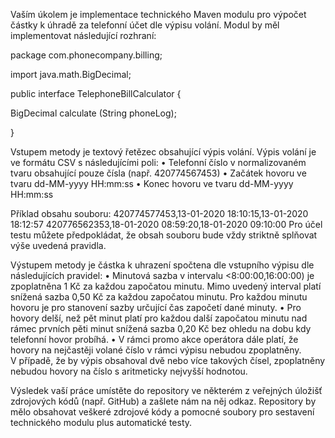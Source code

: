 Vaším úkolem je implementace technického Maven modulu pro výpočet částky k úhradě za telefonní účet dle výpisu volání.
Modul by měl implementovat následující rozhraní:

package com.phonecompany.billing;

import java.math.BigDecimal;

public interface TelephoneBillCalculator {

  BigDecimal calculate (String phoneLog);

}

Vstupem metody je textový řetězec obsahující výpis volání. Výpis volání je ve formátu CSV s následujícími poli:
    • Telefonní číslo v normalizovaném tvaru obsahující pouze čísla (např. 420774567453)
    • Začátek hovoru ve tvaru dd-MM-yyyy HH:mm:ss
    • Konec hovoru ve tvaru dd-MM-yyyy HH:mm:ss

Příklad obsahu souboru:
420774577453,13-01-2020 18:10:15,13-01-2020 18:12:57
420776562353,18-01-2020 08:59:20,18-01-2020 09:10:00
Pro účel testu můžete předpokládat, že obsah souboru bude vždy striktně splňovat výše uvedená pravidla.

Výstupem metody je částka k uhrazení spočtena dle vstupního výpisu dle následujících pravidel:
    • Minutová sazba v intervalu <8:00:00,16:00:00) je zpoplatněna 1 Kč za každou započatou minutu. Mimo uvedený interval platí snížená sazba 0,50 Kč za každou započatou minutu. Pro každou minutu hovoru je pro stanovení sazby určující čas započetí dané minuty.
    • Pro hovory delší, než pět minut platí pro každou další započatou minutu nad rámec prvních pěti minut snížená sazba 0,20 Kč bez ohledu na dobu kdy telefonní hovor probíhá.
    • V rámci promo akce operátora dále platí, že hovory na nejčastěji volané číslo v rámci výpisu nebudou zpoplatněny. V případě, že by výpis obsahoval dvě nebo více takových čísel, zpoplatněny nebudou hovory na číslo s aritmeticky nejvyšší hodnotou.

Výsledek vaší práce umístěte do repository ve některém z veřejných úložišť zdrojových kódů (např. GitHub) a zašlete nám na něj odkaz. Repository by mělo obsahovat veškeré zdrojové kódy a pomocné soubory pro sestavení technického modulu plus automatické testy.
